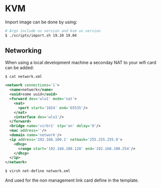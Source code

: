 # KVM

Import image can be done by using:

```bash
# Args include os version and kvm os version
$ ./scripts/import.sh 19.10 19.04
```

## Networking

When using a local development machine a seconday NAT to your wifi card can be added:

```xml
$ cat network.xml

<network connections='1'>
  <name>network</name>
  <uuid>some uuid</uuid>
  <forward dev='wlo1' mode='nat'>
    <nat>
      <port start='1024' end='65535'/>
    </nat>
    <interface dev='wlo1'/>
  </forward>
  <bridge name='virbr1' stp='on' delay='0'/>
  <mac address=''/>
  <domain name='network'/>
  <ip address='192.168.100.1' netmask='255.255.255.0'>
    <dhcp>
      <range start='192.168.100.128' end='192.168.100.254'/>
    </dhcp>
  </ip>
</network>

$ virsh net-define network.xml

```

And used for the non management link card define in the template.

